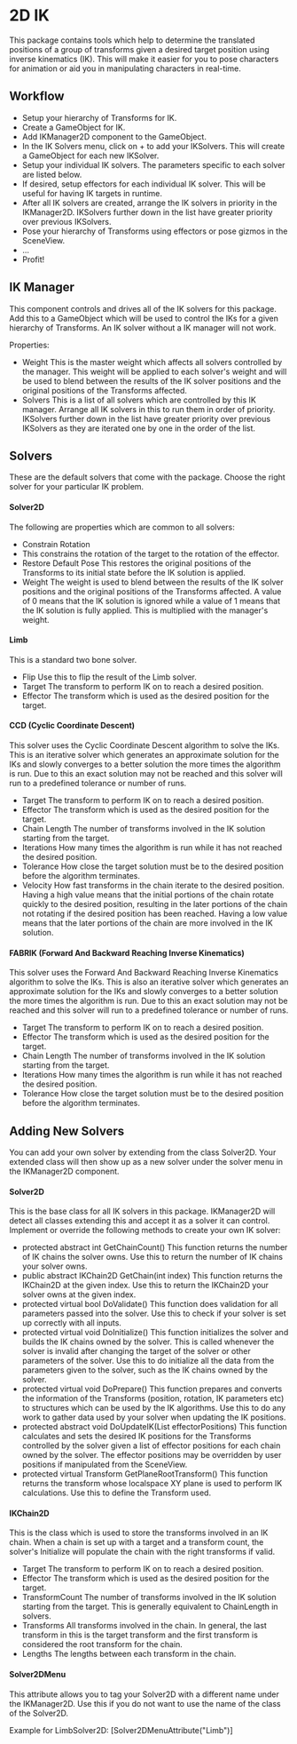 # 2D IK

This package contains tools which help to determine the translated positions of a group of transforms given a desired target position using inverse kinematics (IK). This will make it easier for you to pose characters for animation or aid you in manipulating characters in real-time.

## Workflow

- Setup your hierarchy of Transforms for IK.
- Create a GameObject for IK.
- Add IKManager2D component to the GameObject.
- In the IK Solvers menu, click on + to add your IKSolvers. This will create a GameObject for each new IKSolver.
- Setup your individual IK solvers. The parameters specific to each solver are listed below.
- If desired, setup effectors for each individual IK solver. This will be useful for having IK targets in runtime.
- After all IK solvers are created, arrange the IK solvers in priority in the IKManager2D. IKSolvers further down in the list have greater priority over previous IKSolvers.
- Pose your hierarchy of Transforms using effectors or pose gizmos in the SceneView.
- ...
- Profit!

## IK Manager

This component controls and drives all of the IK solvers for this package. Add this to a GameObject which will be used to control the IKs for a given hierarchy of Transforms. An IK solver without a IK manager will not work.

Properties:
- Weight
This is the master weight which affects all solvers controlled by the manager. This weight will be applied to each solver's weight and will be used to blend between the results of the IK solver positions and the original positions of the Transforms affected.
- Solvers
This is a list of all solvers which are controlled by this IK manager. Arrange all IK solvers in this to run them in order of priority. IKSolvers further down in the list have greater priority over previous IKSolvers as they are iterated one by one in the order of the list.

## Solvers

These are the default solvers that come with the package. Choose the right solver for your particular IK problem.

#### Solver2D

The following are properties which are common to all solvers:

- Constrain Rotation
- This constrains the rotation of the target to the rotation of the effector.
- Restore Default Pose
This restores the original positions of the Transforms to its initial state before the IK solution is applied.
- Weight
The weight is used to blend between the results of the IK solver positions and the original positions of the Transforms affected. A value of 0 means that the IK solution is ignored while a value of 1 means that the IK solution is fully applied. This is multiplied with the manager's weight.

#### Limb

This is a standard two bone solver.

- Flip
Use this to flip the result of the Limb solver.
- Target
The transform to perform IK on to reach a desired position. 
- Effector
The transform which is used as the desired position for the target.

#### CCD (Cyclic Coordinate Descent)

This solver uses the Cyclic Coordinate Descent algorithm to solve the IKs. This is an iterative solver which generates an approximate solution for the IKs and slowly converges to a better solution the more times the algorithm is run. Due to this an exact solution may not be reached and this solver will run to a predefined tolerance or number of runs.

- Target
The transform to perform IK on to reach a desired position. 
- Effector
The transform which is used as the desired position for the target.
- Chain Length
The number of transforms involved in the IK solution starting from the target.
- Iterations
How many times the algorithm is run while it has not reached the desired position.
- Tolerance
How close the target solution must be to the desired position before the algorithm terminates.
- Velocity
How fast transforms in the chain iterate to the desired position. Having a high value means that the initial portions of the chain rotate quickly to the desired position, resulting in the later portions of the chain not rotating if the desired position has been reached. Having a low value means that the later portions of the chain are more involved in the IK solution.

#### FABRIK (Forward And Backward Reaching Inverse Kinematics)

This solver uses the Forward And Backward Reaching Inverse Kinematics algorithm to solve the IKs. This is also an iterative solver which generates an approximate solution for the IKs and slowly converges to a better solution the more times the algorithm is run. Due to this an exact solution may not be reached and this solver will run to a predefined tolerance or number of runs.

- Target
The transform to perform IK on to reach a desired position. 
- Effector
The transform which is used as the desired position for the target.
- Chain Length
The number of transforms involved in the IK solution starting from the target.
- Iterations
How many times the algorithm is run while it has not reached the desired position.
- Tolerance
How close the target solution must be to the desired position before the algorithm terminates.

## Adding New Solvers

You can add your own solver by extending from the class Solver2D. Your extended class will then show up as a new solver under the solver menu in the IKManager2D component.

#### Solver2D

This is the base class for all IK solvers in this package. IKManager2D will detect all classes extending this and accept it as a solver it can control. Implement or override the following methods to create your own IK solver:

 - protected abstract int GetChainCount()
This function returns the number of IK chains the solver owns. Use this to return the number of IK chains your solver owns.
 - public abstract IKChain2D GetChain(int index)
This function returns the IKChain2D at the given index. Use this to return the IKChain2D your solver owns at the given index.
 - protected virtual bool DoValidate()
This function does validation for all parameters passed into the solver. Use this to check if your solver is set up correctly with all inputs.
 - protected virtual void DoInitialize()
This function initializes the solver and builds the IK chains owned by the solver. This is called whenever the solver is invalid after changing the target of the solver or other parameters of the solver. Use this to do initialize all the data from the parameters given to the solver, such as the IK chains owned by the solver.
 - protected virtual void DoPrepare()
This function prepares and converts the information of the Transforms (position, rotation, IK parameters etc) to structures which can be used by the IK algorithms. Use this to do any work to gather data used by your solver when updating the IK positions.
 - protected abstract void DoUpdateIK(List<Vector3> effectorPositions)
This function calculates and sets the desired IK positions for the Transforms controlled by the solver given a list of effector positions for each chain owned by the solver. The effector positions may be overridden by user positions if manipulated from the SceneView.
 - protected virtual Transform GetPlaneRootTransform()
This function returns the transform whose localspace XY plane is used to perform IK calculations. Use this to define the Transform used.

#### IKChain2D

This is the class which is used to store the transforms involved in an IK chain. When a chain is set up with a target and a transform count, the solver's Initialize will populate the chain with the right transforms if valid.

- Target
The transform to perform IK on to reach a desired position. 
- Effector
The transform which is used as the desired position for the target.
- TransformCount
The number of transforms involved in the IK solution starting from the target. This is generally equivalent to ChainLength in solvers.
- Transforms
All transforms involved in the chain. In general, the last transform in this is the target transform and the first transform is considered the root transform for the chain.
- Lengths
The lengths between each transform in the chain.

#### Solver2DMenu

This attribute allows you to tag your Solver2D with a different name under the IKManager2D. Use this if you do not want to use the name of the class of the Solver2D.

Example for LimbSolver2D:
[Solver2DMenuAttribute("Limb")]




